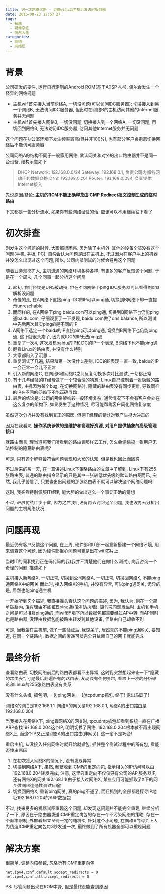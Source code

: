 ```yaml
---
title: 记一次网络诊断 - 切换wifi后主机无法访问服务器
date: 2015-08-23 12:57:27
tags:
  - 有趣
  - 疑难杂症
  - 恍然大悟
categories:
  - 网络
  - 网络层
---
```


# 背景

公司研发的硬件, 运行自行定制的Android ROM(基于AOSP 4.4), 偶尔会发生一个怪异的网络问题

* 主机wifi首先接入当前网络A, 一切没问题(可以访问IDC服务器); 切换接入到另一个网络B, 无法访问IDC服务器, 但此时在网络B的主机访问其他的Internet服务并无问题
* 主机wifi首先接入网络B, 一切没问题; 切换接入到一个网络A, 一切没问题; 再切回到网络B, 无法访问IDC服务器, 访问其他Internet服务并无问题

这个问题在办公室环境下发生频率较高(但并非100%), 也有部分客户会抱怨切换网络后不能访问服务器

公司网络A的结构不同于一般家用网络, 默认网关和对外的出口路由器并不是同一台设备, 结构示意如下

>DHCP
>Network: 192.168.0.0/24
>Gateway: 192.168.0.1, 负责公司内部各网络间的数据交换
>DNS: 192.168.0.201
>Router: 192.168.0.254, 负责提供Internet接入

先说原因/结论: **主机的ROM不能正确释放由ICMP Redirect报文控制生成的临时路由**

下文都是一些分析流水, 如果你有些网络经验的话, 应该可以不用继续往下看了

<!-- more -->

# 初次排查

刚发生这个问题的时候, 大家都很困惑, 因为除了主机外, 其他的设备全部没有这个问题(手机, 平板, PC), 自然会认为问题是出在主机上, 不过因为在客户手上的机器并没怎么出现过这个问题, 所以, 公司内部测试的时候会避免这个问题

随着业务规模扩大, 主机遭遇的网络环境各种各样, 有更多的客户反馈这个问题, 于是在一个周末, 几个同事一起分析这个问题

1. 起初, 我们怀疑是DNS被劫持, 但在不同网络下ping IDC服务器可以看得到dns解析没问题
1. 奇怪的是, 在A网络下直接ping IDC的IP可以ping通, 切换到B网络下却一直提示unreachable
1. 而同样的, 在A网络下ping baidu.com可以ping通, 切换到B网络下也仍能ping通baidu.com, 仔细观察了一下发现, baidu.com做了dns balance, 所以测试中先后两次其实ping的是不同的IP
1. A网络下选定一个baidu的IP直接ping可以ping通, 切换到B网络下也仍能ping通, 这下就很头疼了, 因为就IDC的IP无法ping通
1. 重复了一次4, 这次发现baidu的IP和IDC的IP一个表现, B网络下也不能ping通
1. 翻看Linux的路由表, 并没有什么特别
1. 大家都陷入了沉思...
1. 重复测试了几遍, 结果和第一次没什么差别, IDC的IP表现一直一致, baidu的IP一会正常一会儿不正常
1. 引入新的网络C, 在网络B和网络C之间反复切换多次对比测试, 一切都正常
1. 有十几年经验的IT经理做了一个较合理的猜想: Linux自己控制着一张隐藏的路由表, 主机因为某个bug, 在切换网络时, 隐藏的路由表没有同步更新, 导致同样的IP在不同的网络下不能正确寻路
1. 最后的结论是: 公司的网络架构较一般环境复杂, 通常情况下不会有客户会处在这么复杂的架构下, 如果发生了这种情况, 尽可能帮助客户简化网络复杂度

虽然这次分析并没有找到真正的原因, 但是IT经理的猜想对我产生挺大冲击的

因为在我看来, **操作系统该做的是维护和管理好资源, 对用户提供抽象的高级管理接口**

就路由而言, 理当遵照我们所看到的路由表那样去工作, 怎么会偷偷搞一张用户无法控制的隐藏路由表呢?

可是, 只有这个解释最符合问题表现和大家的认知, 但是我也因此而困惑

不过后来的某一天, 在一篇讲述Linux下策略路由的文章中了解到, Linux下有255张路由表, 普通的路由指令显示的只是其中一张较低优先级的默认路由表而已, 突然, 我几乎就信了, 只要查出出问题的那张路由表不就可以解决这个网络问题吗!

这时, 我突然特别佩服IT经理, 能大胆的做出这么一个事实正确的猜想

不过, 进展仍然止步于此, 因为之后我们没有再去讨论这个问题, 我也没再去分析出问题的主机网络状况

# 问题再现

最近仍有客户反馈这个问题, 在上周, 硬件部和IT部一起重新搭建一个网络环境, 用来调查这个问题, 因为硬件部担心问题可能是出在wifi芯片上

当时IT的同事找到正在码代码的我(我并不清楚他们在做什么测试), 向我咨询一个奇怪的问题, 描述如下

主机接入新网络X, 一切正常, 切换到公司网络A, 一切正常, 切换回网络X, 不能ping通网络X中的网关
而此时, 接入网络X的手机, 并没有异常, 可以ping通网关, 诡异的是, 居然也能ping通主机

一开始听到这个描述, 我直接摇头否认这个问题的描述, 因为, 我认为, 同在一个简单链路内, 没有理由不能相互ping通(没有防火墙), 更何况问题发生时, 主机和手机之间是可以相互ping通的, 而wifi环境下所以数据包都需要经过AP中转, 而AP同时也是路由器, 没理由数据包能被路由转发到其他设备, 但路由自己却收不到

可是, 当我坐在主机前, 做了一些验证后, 我惊呆了, 居然真的不能ping通网关, 要知道, 在同一个链路内, 数据之间的传递可以完全只依赖自己的网卡就能完成

# 最终分析

查看路由表, 切换网络前后的路由表都看不出异常, 这时我突然想起来查一下"隐藏的路由表", 可是最后翻遍所有的路由表, 发现没有任何异常, 看来上一次的分析结论和Linux的255张路由表没有关系

没有什么头绪, 抓包吧, 一边ping网关, 一边tcpdump抓包, 终于! 露出马脚了!

网络X的网关是192.168.1.1, 网络A的网关是192.168.0.1, 网络A的出口路由是192.168.0.204

当我接入在网络X下, ping着网络X的网关时, tpcudmp抓包却看到系统一直在广播ARP查找192.168.0.204这个IP, 明明切换了网络, 192.168.0.204根本就不再出现网络X上, 而这个IP又正是网络A的出口路由(非网关), 这一定不是巧合!

重启主机, 从没接入任何网络时就开始就抓包, 抓住整个测试过程中的所有包, 看能否找出原因

1. 在初次接入网络X的情况下, 没有发现异常
1. 切换到网络A下, 果然, 频繁收到ICMP的重定向包, 指示相关的IP访问可以由192.168.0.204转发完成, 注意, 这里的重定向不仅仅只有公司的API服务器IP, 还有网络X的网关192.168.1.1(由于接入过网络X, 某些应用可能抓取了X下的网关做网络连通性测试用途)
1. 切换回网络X, 重新ping网关, 真的ping不通了, 而且抓到的全部都是探寻IP地址192.168.0.204的ARP数据包

不过, 找来更多的机器试图重现这个问题, 却发现这问题并不能完全重现, 继续分析了一下, 原因在于路由器发送ICMP重定向包的存在一个不污染网络的策略, 存在一个频率限制, 外部看起来呈现一定的随机性, 针对这个小问题, 在网络A的网关上人为伪造ICMP重定向包每3秒发送一次, 最终做到了所有机器全部可以重现问题

# 解决方案

很简单, 调整内核参数, 忽略所有ICMP重定向包

```
net.ipv4.conf.default.accept_redirects = 0
net.ipv4.conf.all.accept_redirects = 0
```

PS: 尽管问题出现在ROM本身, 但是最终没能查到原因
